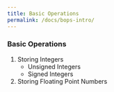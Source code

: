 ```yaml
---
title: Basic Operations
permalink: /docs/bops-intro/
---
```


### Basic Operations  

1. Storing Integers
   * Unsigned Integers
   * Signed Integers
2. Storing Floating Point Numbers